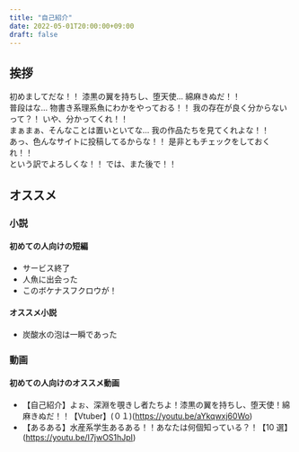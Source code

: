```yaml
---
title: "自己紹介"
date: 2022-05-01T20:00:00+09:00
draft: false
---
```

## 挨拶

初めましてだな！！ 漆黒の翼を持ちし、堕天使... 綿麻きぬだ！！  
普段はな... 物書き系理系魚にわかをやっておる！！
我の存在が良く分からないって？！ いや、分かってくれ！！  
まぁまぁ、そんなことは置いといてな... 我の作品たちを見てくれよな！！  
あっ、色んなサイトに投稿してるからな！！ 是非ともチェックをしておくれ！！  
という訳でよろしくな！！ では、また後で！！   

## オススメ
### 小説
#### 初めての人向けの短編
- サービス終了
- 人魚に出会った
- このボケナスフクロウが！

#### オススメ小説
- 炭酸水の泡は一瞬であった

### 動画
#### 初めての人向けのオススメ動画
- 【自己紹介】よぉ、深淵を覗きし者たちよ！漆黒の翼を持ちし、堕天使！綿麻きぬだ！！【Vtuber】(０１)(https://youtu.be/aYkqwxj60Wo)
- 【あるある】水産系学生あるある！！あなたは何個知っている？！【10 選】(https://youtu.be/I7jwOS1hJpI)
